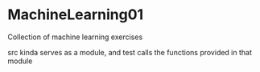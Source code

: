 # MachineLearning01
Collection of machine learning exercises

src kinda serves as a module, and test calls the functions provided in that module
